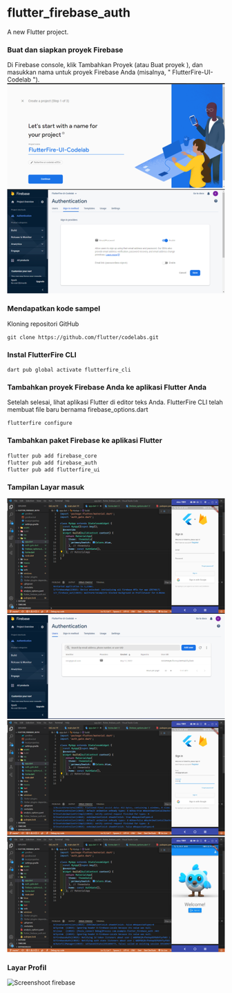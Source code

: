 # flutter_firebase_auth

A new Flutter project.

### Buat dan siapkan proyek Firebase
Di Firebase console, klik Tambahkan Proyek (atau Buat proyek ), dan masukkan nama untuk proyek Firebase Anda (misalnya, " FlutterFire-UI-Codelab ").
![Screenshoot firebase](images/1.png)
![Screenshoot firebase](images/2.png)

### Mendapatkan kode sampel
Kloning repositori GitHub 
```
git clone https://github.com/flutter/codelabs.git 
```
### Instal FlutterFire CLI
```
dart pub global activate flutterfire_cli
```

### Tambahkan proyek Firebase Anda ke aplikasi Flutter Anda
Setelah selesai, lihat aplikasi Flutter di editor teks Anda. FlutterFire CLI telah membuat file baru bernama firebase_options.dart
```
flutterfire configure
```

### Tambahkan paket Firebase ke aplikasi Flutter

```
flutter pub add firebase_core
flutter pub add firebase_auth
flutter pub add flutterfire_ui
```

### Tampilan Layar masuk 
![Screenshoot firebase](images/4.png)
![Screenshoot firebase](images/3.png)
![Screenshoot firebase](images/5.png)
![Screenshoot firebase](images/6.png)
### Layar Profil
![Screenshoot firebase](images/7png)